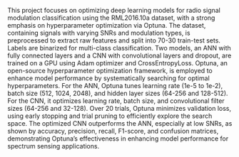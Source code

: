This project focuses on optimizing deep learning models for radio signal modulation classification using the RML2016.10a dataset, with a strong emphasis on hyperparameter optimization via Optuna. The dataset, containing signals with varying SNRs and modulation types, is preprocessed to extract raw features and split into 70-30 train-test sets. Labels are binarized for multi-class classification. Two models, an ANN with fully connected layers and a CNN with convolutional layers and dropout, are trained on a GPU using Adam optimizer and CrossEntropyLoss. Optuna, an open-source hyperparameter optimization framework, is employed to enhance model performance by systematically searching for optimal hyperparameters. For the ANN, Optuna tunes learning rate (1e-5 to 1e-2), batch size (512, 1024, 2048), and hidden layer sizes (64-256 and 128-512). For the CNN, it optimizes learning rate, batch size, and convolutional filter sizes (64-256 and 32-128). Over 20 trials, Optuna minimizes validation loss, using early stopping and trial pruning to efficiently explore the search space. The optimized CNN outperforms the ANN, especially at low SNRs, as shown by accuracy, precision, recall, F1-score, and confusion matrices, demonstrating Optuna’s effectiveness in enhancing model performance for spectrum sensing applications.